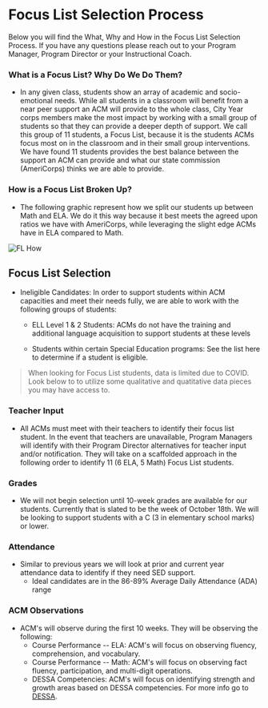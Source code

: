 # Focus List Selection Process

Below you will find the What, Why and How in the Focus List Selection Process. If you have any questions please reach out to your Program Manager, Program Director or your Instructional Coach. 


### What is a Focus List? Why Do We Do Them?

   - In any given class, students show an array of academic and socio-emotional needs. While all students in a classroom will benefit from a near peer support an ACM will provide to the whole class, City Year corps members make the most impact by working with a small group of students so that they can provide a deeper depth of support. We call this group of 11 students, a Focus List, because it is the students ACMs focus most on in the classroom and in their small group interventions. We have found 11 students provides the best balance between the support an ACM can provide and what our state commission (AmeriCorps) thinks we are able to provide.  

### How is a Focus List Broken Up?

   - The following graphic represent how we split our students up between Math and ELA. We do it this way because it best meets the agreed upon ratios we have with AmeriCorps, while leveraging the slight edge ACMs have in ELA compared to Math.  

![FL How](/_images/FLHow.PNG)

## Focus List Selection

   - Ineligible Candidates: In order to support students within ACM capacities and meet their needs fully, we are able to work with the following groups of students: 

        - ELL Level 1 & 2 Students: ACMs do not have the training and additional language acquisition to support students at these levels 

        - Students within certain Special Education programs: See the list here to determine if a student is eligible.  
    
> When looking for Focus List students, data is limited due to COVID. Look below to to utilize some qualitative and quatitative data pieces you may have access to.
    
### Teacher Input
   - All ACMs must meet with their teachers to identify their focus list student. In the event that teachers are unavailable, Program Managers will identify with their Program Director alternatives for teacher input and/or notification. They will take on a scaffolded approach in the following order to identify 11 (6 ELA, 5 Math) Focus List students.

### Grades
   - We will not begin selection until 10-week grades are available for our students. Currently that is slated to be the week of October 18th. We will be looking to support students with a C (3 in elementary school marks) or lower.  
    
### Attendance
   - Similar to previous years we will look at prior and current year attendance data to identify if they need SED support.
        - Ideal candidates are in the 86-89% Average Daily Attendance (ADA) range

### ACM Observations
   - ACM's will observe during the first 10 weeks. They will be observing the following:
        - Course Performance -- ELA: ACM's will focus on observing fluency, comprehension, and vocabulary.
        - Course Performance -- Math: ACM's will focus on observing fact fluency, participation, and multi-digit operations.
        - DESSA Competencies: ACM's will focus on identifying strength and growth areas based on DESSA competencies. For more info go to [DESSA](dessa.md).